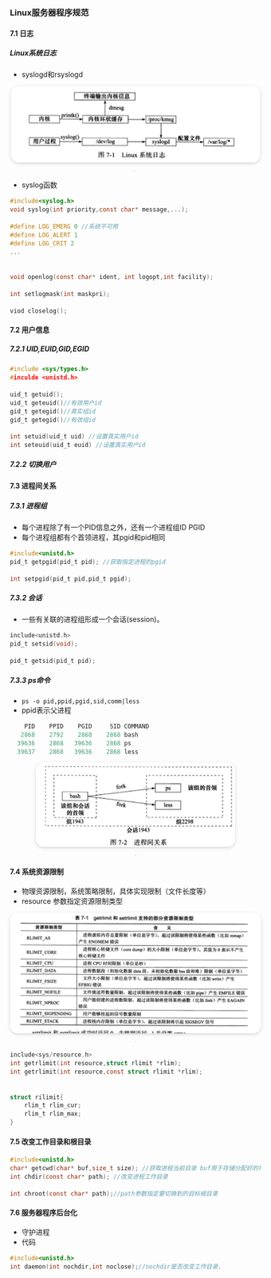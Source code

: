 ### Linux服务器程序规范

#### 7.1 日志

##### Linux系统日志
- syslogd和rsyslogd
<center>
    <img style="border-radius: 1.125em;
    box-shadow: 0 2px 4px 0 rgba(34,36,38,.12),0 2px 10px 0 rgba(34,36,38,.08);"
    src= img/2021-05-12-14-52-50.png
width=500px>
    <br>
    <div style="color:orange; border-bottom: 1px solid #d9d9d9;
    display: inline-block;
    color: #999;
    padding: 2px;"></div>
</center>

- syslog函数
```c
#include<syslog.h>
void syslog(int priority,const char* message,...);

#define LOG_EMERG 0 //系统不可用
#define LOG_ALERT 1
#define LOG_CRIT 2
...


void openlog(const char* ident, int logopt,int facility);

int setlogmask(int maskpri);

viod closelog();
```


#### 7.2 用户信息

##### 7.2.1  UID,EUID,GID,EGID

```c
#include <sys/types.h>
#inculde <unistd.h>

uid_t getuid();
uid_t geteuid()//有效用户id
gid_t getegid()//真实组id
gid_t getegid()//有效组id

int setuid(uid_t uid) //设置真实用户id
int seteuid(uid_t euid) //设置真实用户id
```


##### 7.2.2  切换用户



#### 7.3 进程间关系
 
##### 7.3.1 进程组
- 每个进程除了有一个PID信息之外，还有一个进程组ID PGID
- 每个进程组都有个首领进程，其pgid和pid相同
```c
#include<unistd.h>
pid_t getpgid(pid_t pid); //获取指定进程的pgid

int setpgid(pid_t pid,pid_t pgid);
```

##### 7.3.2 会话
- 一些有关联的进程组形成一个会话(session)。
```c
include<unistd.h>
pid_t setsid(void);

pid_t getsid(pid_t pid);
```

##### 7.3.3 ps命令

- `ps -o pid,ppid,pgid,sid,comm|less`
- ppid表示父进程
```c
    PID    PPID    PGID     SID COMMAND
   2868    2792    2868    2868 bash
  39636    2868   39636    2868 ps
  39637    2868   39636    2868 less
```
<center>
    <img style="border-radius: 1.125em;
    box-shadow: 0 2px 4px 0 rgba(34,36,38,.12),0 2px 10px 0 rgba(34,36,38,.08);"
    src=img/2021-05-12-15-46-56.png
width=400px>
    <br>
    <div style="color:orange; border-bottom: 1px solid #d9d9d9;
    display: inline-block;
    color: #999;
    padding: 2px;"></div>
</center>

#### 7.4 系统资源限制

- 物理资源限制，系统策略限制，具体实现限制（文件长度等）
- resource 参数指定资源限制类型
<center>
    <img style="border-radius: 1.125em;
    box-shadow: 0 2px 4px 0 rgba(34,36,38,.12),0 2px 10px 0 rgba(34,36,38,.08);"
    src=img/2021-05-12-16-14-28.png
width=600px>
    <br>
    <div style="color:orange; border-bottom: 1px solid #d9d9d9;
    display: inline-block;
    color: #999;
    padding: 2px;"></div>
</center>

```c
include<sys/resource.h>
int getrlimit(int resource,struct rlimit *rlim);
int getrlimit(int resource,const struct rlimit *rlim);


struct rilimit{
    rlim_t rlim_cur;
    rlim_t rlim_max;
}
```

#### 7.5 改变工作目录和根目录
```c
#include<unistd.h>
char* getcwd(char* buf,size_t size); //获取进程当前目录 buf用于存储分配好的地址 如果buf为NULL则函数返回的动态内存必须要我们释放
int chdir(const char* path); //改变进程工作目录

int chroot(const char* path);//path参数指定要切换到的目标根目录
```

#### 7.6 服务器程序后台化
- 守护进程
- 代码 
```c
#include<unistd.h>
int daemon(int nochdir,int noclose);//nochdir是否改变工作目录，
```

